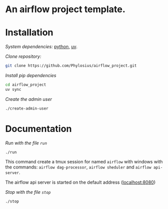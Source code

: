 # An airflow project template.

# Installation

*System dependencies:* [python](https://www.python.org/downloads/), [uv](https://github.com/astral-sh/uv.git).

*Clone repository:*

```bash
git clone https://github.com/Phylosius/airflow_project.git
```

*Install pip dependencies*

```bash
cd airflow_project
uv sync
```

*Create the admin user*

```bash
./create-admin-user
```

# Documentation

*Run with the file `run`*

```bash
./run
```

This command create a tmux session for named `airflow` with windows with the commands: `airflow dag-processor`, `airflow sheduler` and `airflow api-server`.

The airflow api server is started on the default address ([localhost:8080](http://0.0.0.0:8080))

*Stop with the file `stop`*

```bash
./stop
```
